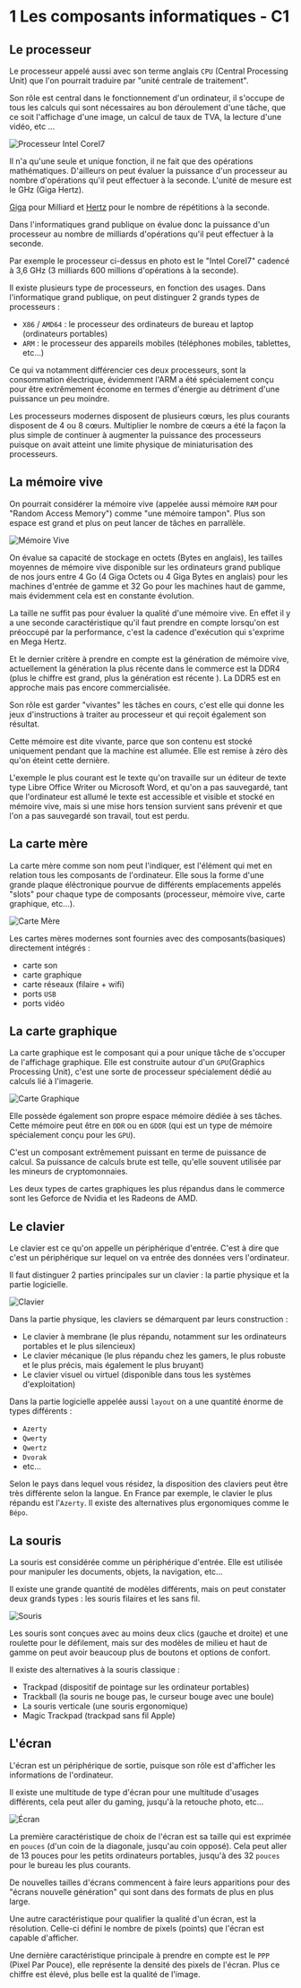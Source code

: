 # 1 Les composants informatiques - C1


## Le processeur

Le processeur appelé aussi avec son terme anglais `CPU` (Central Processing Unit) que l'on pourrait traduire par "unité centrale de traitement".

Son rôle est central dans le fonctionnement d'un ordinateur, il s'occupe de tous les calculs qui sont nécessaires au bon déroulement d'une tâche,  que ce soit l'affichage d'une image, un calcul de taux de TVA, la lecture d'une vidéo, etc …

![Processeur Intel CoreI7](img/processeur-intel-core-i7-7700-3-6ghz.jpg)

Il n'a qu'une seule et unique fonction, il ne fait que des opérations mathématiques. D'ailleurs on peut évaluer la puissance d'un processeur au nombre d'opérations qu'il peut effectuer à la seconde. L'unité de mesure est le GHz (Giga Hertz).

[Giga](https://fr.wikipedia.org/wiki/Giga) pour Milliard et [Hertz](https://fr.wikipedia.org/wiki/Hertz) pour le nombre de répétitions à la seconde.

Dans l'informatiques grand publique on évalue donc la puissance d'un processeur au nombre de milliards d'opérations qu'il peut effectuer à la seconde.

Par exemple le processeur ci-dessus en photo est le "Intel CoreI7" cadencé à 3,6 GHz (3 milliards 600 millions d'opérations à la seconde).

Il existe plusieurs type de processeurs, en fonction des usages. Dans l'informatique grand publique, on peut distinguer 2 grands types de processeurs : 

* `X86` / `AMD64` : le processeur des ordinateurs de bureau et laptop (ordinateurs portables)
* `ARM` : le processeur des appareils mobiles (téléphones mobiles, tablettes, etc…)

Ce qui va notamment différencier ces deux processeurs, sont la consommation électrique, évidemment l'ARM a été spécialement conçu pour être extrêmement économe en termes d'énergie au détriment d'une puissance un peu moindre.

Les processeurs modernes disposent de plusieurs cœurs, les plus courants disposent de 4 ou 8 cœurs. 
Multiplier le nombre de cœurs a été la façon la plus simple de continuer à augmenter la puissance des processeurs puisque on avait atteint une limite physique de miniaturisation des processeurs.


## La mémoire vive

On pourrait considérer la mémoire vive (appelée aussi mémoire `RAM` pour "Random Access Memory") comme "une mémoire tampon". Plus son espace est grand et plus on peut lancer de tâches en parrallèle.

![Mémoire Vive](img/memoire-vive.jpeg)

On évalue sa capacité de stockage en octets (Bytes en anglais), les tailles moyennes de mémoire vive disponible sur les ordinateurs grand publique de nos jours entre 4 Go (4 Giga Octets ou 4 Giga Bytes en anglais) pour les machines d'entrée de gamme et 32 Go pour les machines haut de gamme, mais évidemment cela est en constante évolution.

La taille ne suffit pas pour évaluer la qualité d'une mémoire vive. En effet il y a une seconde caractéristique qu'il faut prendre en compte lorsqu'on est préoccupé par la performance, c'est la cadence d'exécution qui s'exprime en Mega Hertz.

Et le dernier critère à prendre en compte est la génération de mémoire vive, actuellement la génération la plus récente dans le commerce est la DDR4 (plus le chiffre est grand, plus la génération est récente ). La DDR5 est en approche mais pas encore commercialisée.

Son rôle est garder "vivantes" les tâches en cours, c'est elle qui donne les jeux d'instructions à traiter au processeur et qui reçoit également son résultat.

Cette mémoire est dite vivante, parce que son contenu est stocké uniquement pendant que la machine est allumée. Elle est remise à zéro dès qu'on éteint cette dernière.

L'exemple le plus courant est le texte qu'on travaille sur un éditeur de texte type Libre Office Writer ou Microsoft Word, et qu'on a pas sauvegardé, tant que l'ordinateur est allumé le texte est accessible et visible et stocké en mémoire vive, mais si une mise hors tension survient sans prévenir et que l'on a pas sauvegardé son travail, tout est perdu.



## La carte mère

La carte mère comme son nom peut l'indiquer, est l'élément qui met en relation tous les composants de l'ordinateur.
Elle sous la forme d'une grande plaque éléctronique pourvue de différents emplacements appelés "slots" pour chaque type de composants (processeur, mémoire vive, carte graphique, etc…).


![Carte Mère](img/carte-mere.jpeg)

Les cartes mères modernes sont fournies avec des composants(basiques) directement intégrés : 
* carte son
* carte graphique
* carte réseaux (filaire + wifi)
* ports `USB`
* ports vidéo 


## La carte graphique

La carte graphique est le composant qui a pour unique tâche de s'occuper de l'affichage graphique.
Elle est construite autour d'un `GPU`(Graphics Processing Unit), c'est une sorte de processeur spécialement dédié au calculs lié à l'imagerie.


![Carte Graphique](img/carte-graphique.jpg)

Elle possède également son propre espace mémoire dédiée à ses tâches. Cette mémoire peut être en `DDR` ou en `GDDR` (qui est un type de mémoire spécialement conçu pour les `GPU`).

C'est un composant extrêmement puissant en terme de puissance de calcul.
Sa puissance de calculs brute est telle, qu'elle souvent utilisée par les mineurs de cryptomonnaies.

Les deux types de cartes graphiques les plus répandus dans le commerce sont les Geforce de Nvidia et les Radeons de AMD.

## Le clavier

Le clavier est ce qu'on appelle un périphérique d'entrée. C'est à dire que c'est un périphérique sur lequel on va entrée des données vers l'ordinateur.

Il faut distinguer 2 parties principales sur un clavier : la partie physique et la partie logicielle.

![Clavier](img/clavier-mecanique.jpg)

Dans la partie physique, les claviers se démarquent par leurs construction :

* Le clavier à membrane (le plus répandu, notamment sur les ordinateurs portables et le plus silencieux)
* Le clavier mécanique (le plus répandu chez les gamers, le plus robuste et le plus précis, mais également le plus bruyant)
* Le clavier visuel ou virtuel (disponible dans tous les systèmes d'exploitation)


Dans la partie logicielle appelée aussi `layout` on a une quantité énorme de types différents :

* `Azerty`
* `Qwerty`
* `Qwertz`
* `Dvorak`
* etc…

Selon le pays dans lequel vous résidez, la disposition des claviers peut être très différente selon la langue.
En France par exemple, le clavier le plus répandu est l'`Azerty`. Il existe des alternatives plus ergonomiques comme le `Bépo`.



## La souris

La souris est considérée comme un périphérique d'entrée. Elle est utilisée pour manipuler les documents, objets, la navigation, etc…

Il existe une grande quantité de modèles différents, mais on peut constater deux grands types : les souris filaires et les sans fil.

![Souris](img/souris.jpg)

Les souris sont conçues avec au moins deux clics (gauche et droite) et une roulette pour le défilement, mais sur des modèles de milieu et haut de gamme on peut avoir beaucoup plus de boutons et options de confort.

Il existe des alternatives à la souris classique :

* Trackpad (dispositif de pointage sur les ordinateur portables)
* Trackball (la souris ne bouge pas, le curseur bouge avec une boule)
* La souris verticale (une souris ergonomique)
* Magic Trackpad (trackpad sans fil Apple)

## L'écran

L'écran est un périphérique de sortie, puisque son rôle est d'afficher les informations de l'ordinateur.

Il existe une multitude de type d'écran pour une multitude d'usages différents, cela peut aller du gaming, jusqu'à la retouche photo, etc…

![Écran](img/ecran.png)

La première caractéristique de choix de l'écran est sa taille qui est exprimée en `pouces` (d'un coin de la diagonale, jusqu'au coin opposé). Cela peut aller de 13 pouces pour les petits ordinateurs portables, jusqu'à des 32 `pouces` pour le bureau les plus courants.

De nouvelles tailles d'écrans commencent à faire leurs apparitions pour des "écrans nouvelle génération" qui sont dans des formats de plus en plus large.

Une autre caractéristique pour qualifier la qualité d'un écran, est la résolution. Celle-ci défini le nombre de pixels (points) que l'écran est capable d'afficher. 

Une dernière caractéristique principale à prendre en compte est le `PPP` (Pixel Par Pouce), elle représente la densité des pixels de l'écran. Plus ce chiffre est élevé, plus belle est la qualité de l'image.


